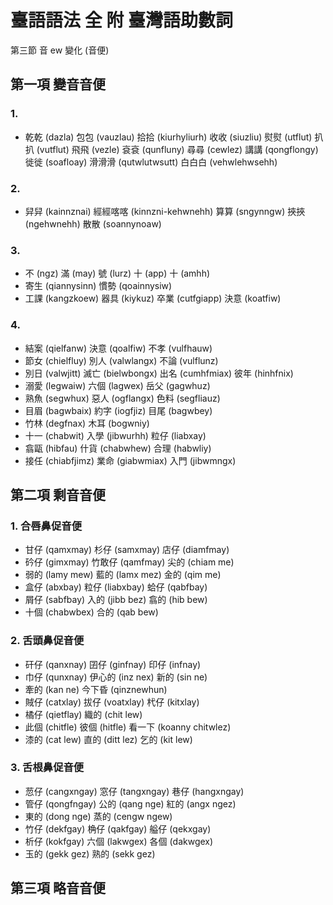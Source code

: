 # 臺語語法 全 附 臺灣語助數詞

第三節 音 ew 變化 (音便)

## 第一項 變音音便

### 1.

* 乾乾 (dazla) 包包 (vauzlau) 拾拾 (kiurhyliurh) 收收 (siuzliu) 熨熨 (utflut) 扒扒 (vutflut) 飛飛 (vezle) 袞袞 (qunfluny) 尋尋 (cewlez) 講講 (qongflongy) 徙徙 (soafloay) 滑滑滑 (qutwlutwsutt) 白白白 (vehwlehwsehh)

### 2.

* 舁舁 (kainnznai) 經經喀喀 (kinnzni-kehwnehh) 算算 (sngynngw) 挾挾 (ngehwnehh) 散散 (soannynoaw)

### 3.

* 不 (ngz) 滿 (may) 號 (lurz) 十 (app) 十 (amhh)
* 寄生 (qiannysinn) 慣勢 (qoainnysiw)
* 工課 (kangzkoew) 器具 (kiykuz) 卒業 (cutfgiapp) 決意 (koatfiw)

### 4.
* 結案 (qielfanw) 決意 (qoalfiw) 不孝 (vulfhauw)
* 節女 (chielfluy) 別人 (valwlangx) 不論 (vulflunz)
* 別日 (valwjitt) 滅亡 (bielwbongx) 出名 (cumhfmiax) 彼年 (hinhfnix)
* 溺愛 (legwaiw) 六個 (lagwex) 岳父 (gagwhuz)
* 熟魚 (segwhux) 惡人 (ogflangx) 色料 (segfliauz)
* 目眉 (bagwbaix) 約字 (iogfjiz) 目尾 (bagwbey)
* 竹林 (degfnax) 木耳 (bogwniy)
* 十一 (chabwit) 入學 (jibwurhh) 粒仔 (liabxay)
* 翕甌 (hibfau) 什貨 (chabwhew) 合理 (habwliy)
* 接任 (chiabfjimz) 業命 (giabwmiax) 入門 (jibwmngx)

## 第二項 剩音音便

### 1. 合唇鼻促音便

* 甘仔 (qamxmay) 杉仔 (samxmay) 店仔 (diamfmay)
* 砛仔 (gimxmay) 竹敢仔 (qamfmay) 尖的 (chiam me)
* 弱的 (lamy mew) 藍的 (lamx mez) 金的 (qim me)
* 盒仔 (abxbay) 粒仔 (liabxbay) 蛤仔 (qabfbay)
* 屑仔 (sabfbay) 入的 (jibb bez) 翕的 (hib bew)
* 十個 (chabwbex) 合的 (qab bew)

### 2. 舌頭鼻促音便

* 矸仔 (qanxnay) 囝仔 (ginfnay) 印仔 (infnay)
* 巾仔 (qunxnay) 伊心的 (inz nex) 新的 (sin ne)
* 牽的 (kan ne) 今下昏 (qinznewhun)
* 賊仔 (catxlay) 拔仔 (voatxlay) 杙仔 (kitxlay)
* 橘仔 (qietflay) 織的 (chit lew)
* 此個 (chitfle) 彼個 (hitfle) 看一下 (koanny chitwlez)
* 漆的 (cat lew) 直的 (ditt lez) 乞的 (kit lew)

### 3. 舌根鼻促音便

* 䓤仔 (cangxngay) 窓仔 (tangxngay) 巷仔 (hangxngay)
* 管仔 (qongfngay) 公的 (qang nge) 紅的 (angx ngez)
* 東的 (dong nge) 蒸的 (cengw ngew)
* 竹仔 (dekfgay) 桷仔 (qakfgay) 艗仔 (qekxgay)
* 析仔 (kokfgay) 六個 (lakwgex) 各個 (dakwgex)
* 玉的 (gekk gez) 熟的 (sekk gez)

## 第三項 略音音便
